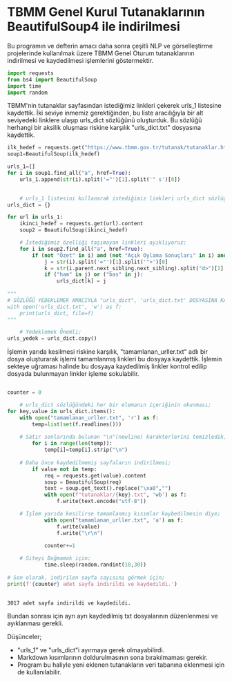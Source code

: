 # TBMM Genel Kurul Tutanaklarının BeautifulSoup4 ile indirilmesi

Bu programın ve defterin amacı daha sonra çeşitli NLP ve görselleştirme projelerinde kullanılmak üzere TBMM Genel Oturum tutanaklarının indirilmesi ve kaydedilmesi işlemlerini göstermektir. 


```python
import requests
from bs4 import BeautifulSoup
import time
import random
```


TBMM'nin tutanaklar sayfasından istediğimiz linkleri çekerek urls_1 listesine kaydettik. İki seviye inmemiz gerektiğinden, bu liste aracılığıyla bir alt seviyedeki linklere ulaşıp urls_dict sözlüğünü oluşturduk. Bu sözlüğü herhangi bir aksilik oluşması riskine karşılık "urls_dict.txt" dosyasına kaydettik.


```python
ilk_hedef = requests.get("https://www.tbmm.gov.tr/tutanak/tutanaklar.htm").content
soup1=BeautifulSoup(ilk_hedef)

urls_1=[]
for i in soup1.find_all("a", href=True):
    urls_1.append(str(i).split('="')[1].split('" s')[0])

    
    # urls_1 listesini kullanarak istediğimiz linkleri urls_dict sözlüğüne kaydediyoruz; 
urls_dict = {}

for url in urls_1:
    ikinci_hedef = requests.get(url).content
    soup2 = BeautifulSoup(ikinci_hedef)

    # İstediğimiz özelliği taşımayan linkleri ayıklıyoruz;
    for i in soup2.find_all("a", href=True):
        if (not "Özet" in i) and (not "Açık Oylama Sonuçları" in i) and (not "Sesli Özet" in i) and (not "İşaret Dili" in i):             
            j = str(i).split('="')[1].split('">')[0]
            k = str(i.parent.next_sibling.next_sibling).split("d>")[1].split(" ")[0].replace(".","-")
            if ("ham" in j) or ("bas" in j):
                urls_dict[k] = j
      
"""
# SÖZLÜĞÜ YEDEKLEMEK AMACIYLA "urls_dict", 'urls_dict.txt' DOSYASINA KAYDEDİLDİ
with open('urls_dict.txt', 'w') as f:
    print(urls_dict, file=f)  
"""

    # Yedeklemek Önemli;
urls_yedek = urls_dict.copy()         
```

İşlemin yarıda kesilmesi riskine karşılık, "tamamlanan_urller.txt" adlı bir dosya oluşturarak işlemi tamamlanmış linkleri bu dosyaya kaydettik. İşlemin sekteye uğraması halinde bu dosyaya kaydedilmiş linkler kontrol edilip dosyada bulunmayan linkler işleme sokulabilir.


```python

counter = 0

    # urls_dict sözlüğündeki her bir elemanın içeriğinin okunması;
for key,value in urls_dict.items():
    with open("tamamlanan_urller.txt", 'r') as f:
        temp=list(set(f.readlines()))
        
    # Satır sonlarında bulunan "\n"(newline) karakterlerini temizledik;
        for i in range(len(temp)):
            temp[i]=temp[i].strip("\n")
            
    # Daha önce kaydedilmemiş sayfaların indirilmesi;
        if value not in temp:
            req = requests.get(value).content
            soup = BeautifulSoup(req)
            text = soup.get_text().replace("\xa0","")
            with open(f"tutanaklar/{key}.txt", 'wb') as f:
                f.write(text.encode("utf-8"))

    # İşlem yarıda kesilirse tamamlanmış kısımlar kaybedilmesin diye;
            with open("tamamlanan_urller.txt", 'a') as f:      
                f.write(value)
                f.write("\r\n")

            counter+=1
            
    # Siteyi Boğmamak için;
            time.sleep(random.randint(10,30))                    
    
# Son olarak, indirilen sayfa sayısını görmek için;
print(f'{counter} adet sayfa indirildi ve kaydedildi.')
    
```

    3017 adet sayfa indirildi ve kaydedildi.
    

Bundan sonrası için ayrı ayrı kaydedilmiş txt dosyalarının düzenlenmesi ve ayıklanması gerekli. 

Düşünceler;
* "urls_1" ve "urls_dict"i ayırmaya gerek olmayabilirdi. 
* Markdown kısımlarının doldurulmasının sona bırakılmaması gerekir. 
* Program bu haliyle yeni eklenen tutanakların veri tabanına eklenmesi için de kullanılabilir. 
